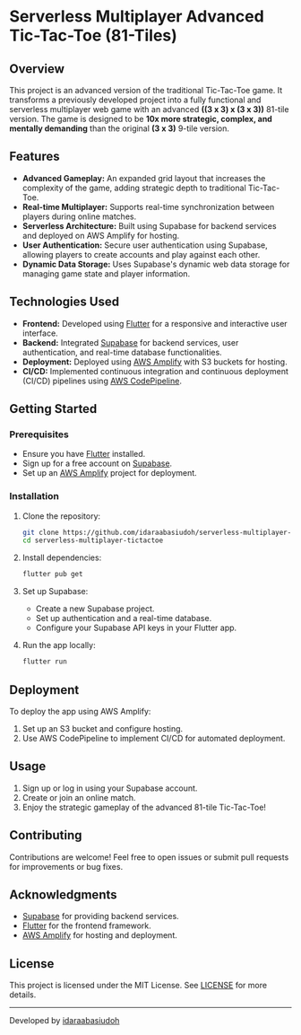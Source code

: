 # Serverless Multiplayer Advanced Tic-Tac-Toe (81-Tiles)

## Overview
This project is an advanced version of the traditional Tic-Tac-Toe game. It transforms a previously developed project into a fully functional and serverless multiplayer web game with an advanced **((3 x 3) x (3 x 3))** 81-tile version. The game is designed to be **10x more strategic, complex, and mentally demanding** than the original **(3 x 3)** 9-tile version.

## Features
- **Advanced Gameplay:** An expanded grid layout that increases the complexity of the game, adding strategic depth to traditional Tic-Tac-Toe.
- **Real-time Multiplayer:** Supports real-time synchronization between players during online matches.
- **Serverless Architecture:** Built using Supabase for backend services and deployed on AWS Amplify for hosting.
- **User Authentication:** Secure user authentication using Supabase, allowing players to create accounts and play against each other.
- **Dynamic Data Storage:** Uses Supabase's dynamic web data storage for managing game state and player information.

## Technologies Used
- **Frontend:** Developed using [Flutter](https://flutter.dev/) for a responsive and interactive user interface.
- **Backend:** Integrated [Supabase](https://supabase.io/) for backend services, user authentication, and real-time database functionalities.
- **Deployment:** Deployed using [AWS Amplify](https://aws.amazon.com/amplify/) with S3 buckets for hosting.
- **CI/CD:** Implemented continuous integration and continuous deployment (CI/CD) pipelines using [AWS CodePipeline](https://aws.amazon.com/codepipeline/).

## Getting Started

### Prerequisites
- Ensure you have [Flutter](https://flutter.dev/docs/get-started/install) installed.
- Sign up for a free account on [Supabase](https://supabase.io/).
- Set up an [AWS Amplify](https://aws.amazon.com/amplify/) project for deployment.

### Installation
1. Clone the repository:
   ```bash
   git clone https://github.com/idaraabasiudoh/serverless-multiplayer-tictactoe.git
   cd serverless-multiplayer-tictactoe
   ```

2. Install dependencies:
   ```bash
   flutter pub get
   ```

3. Set up Supabase:
   - Create a new Supabase project.
   - Set up authentication and a real-time database.
   - Configure your Supabase API keys in your Flutter app.

4. Run the app locally:
   ```bash
   flutter run
   ```

## Deployment
To deploy the app using AWS Amplify:
1. Set up an S3 bucket and configure hosting.
2. Use AWS CodePipeline to implement CI/CD for automated deployment.

## Usage
1. Sign up or log in using your Supabase account.
2. Create or join an online match.
3. Enjoy the strategic gameplay of the advanced 81-tile Tic-Tac-Toe!

## Contributing
Contributions are welcome! Feel free to open issues or submit pull requests for improvements or bug fixes.

## Acknowledgments
- [Supabase](https://supabase.io/) for providing backend services.
- [Flutter](https://flutter.dev/) for the frontend framework.
- [AWS Amplify](https://aws.amazon.com/amplify/) for hosting and deployment.

## License
This project is licensed under the MIT License. See [LICENSE](LICENSE) for more details.

---

Developed by [idaraabasiudoh](https://github.com/idaraabasiudoh)
